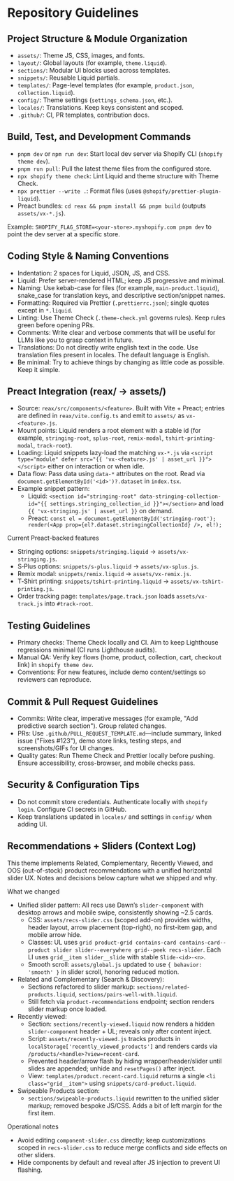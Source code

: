 # Repository Guidelines

## Project Structure & Module Organization

- `assets/`: Theme JS, CSS, images, and fonts.
- `layout/`: Global layouts (for example, `theme.liquid`).
- `sections/`: Modular UI blocks used across templates.
- `snippets/`: Reusable Liquid partials.
- `templates/`: Page-level templates (for example, `product.json`, `collection.liquid`).
- `config/`: Theme settings (`settings_schema.json`, etc.).
- `locales/`: Translations. Keep keys consistent and scoped.
- `.github/`: CI, PR templates, contribution docs.

## Build, Test, and Development Commands

- `pnpm dev` or `npm run dev`: Start local dev server via Shopify CLI (`shopify theme dev`).
- `pnpm run pull`: Pull the latest theme files from the configured store.
- `npx shopify theme check`: Lint Liquid and theme structure with Theme Check.
- `npx prettier --write .`: Format files (uses `@shopify/prettier-plugin-liquid`).
- Preact bundles: `cd reax && pnpm install && pnpm build` (outputs `assets/vx-*.js`).

Example: `SHOPIFY_FLAG_STORE=<your-store>.myshopify.com pnpm dev` to point the dev server at a specific store.

## Coding Style & Naming Conventions

- Indentation: 2 spaces for Liquid, JSON, JS, and CSS.
- Liquid: Prefer server-rendered HTML; keep JS progressive and minimal.
- Naming: Use kebab-case for files (for example, `main-product.liquid`), snake_case for translation keys, and descriptive section/snippet names.
- Formatting: Required via Prettier (`.prettierrc.json`); single quotes except in `*.liquid`.
- Linting: Use Theme Check (`.theme-check.yml` governs rules). Keep rules green before opening PRs.
- Comments: Write clear and verbose comments that will be useful for LLMs like you to grasp context in future.
- Translations: Do not directly write english text in the code. Use translation files present in locales. The default language is English.
- Be minimal: Try to achieve things by changing as little code as possible. Keep it simple.

## Preact Integration (reax/ → assets/)

- Source: `reax/src/components/<feature>`. Built with Vite + Preact; entries are defined in `reax/vite.config.ts` and emit to `assets/` as `vx-<feature>.js`.
- Mount points: Liquid renders a root element with a stable id (for example, `stringing-root`, `splus-root`, `remix-modal`, `tshirt-printing-modal`, `track-root`).
- Loading: Liquid snippets lazy-load the matching `vx-*.js` via `<script type="module" defer src="{{ 'vx-<feature>.js' | asset_url }}"></script>` either on interaction or when idle.
- Data flow: Pass data using `data-*` attributes on the root. Read via `document.getElementById('<id>')?.dataset` in `index.tsx`.
- Example snippet pattern:
  - Liquid: `<section id="stringing-root" data-stringing-collection-id="{{ settings.stringing_collection_id }}"></section>` and load `{{ 'vx-stringing.js' | asset_url }}` on demand.
  - Preact: `const el = document.getElementById('stringing-root'); render(<App prop={el?.dataset.stringingCollectionId} />, el!);`

Current Preact-backed features

- Stringing options: `snippets/stringing.liquid` → `assets/vx-stringing.js`.
- S‑Plus options: `snippets/s-plus.liquid` → `assets/vx-splus.js`.
- Remix modal: `snippets/remix.liquid` → `assets/vx-remix.js`.
- T‑Shirt printing: `snippets/tshirt-printing.liquid` → `assets/vx-tshirt-printing.js`.
- Order tracking page: `templates/page.track.json` loads `assets/vx-track.js` into `#track-root`.

## Testing Guidelines

- Primary checks: Theme Check locally and CI. Aim to keep Lighthouse regressions minimal (CI runs Lighthouse audits).
- Manual QA: Verify key flows (home, product, collection, cart, checkout link) in `shopify theme dev`.
- Conventions: For new features, include demo content/settings so reviewers can reproduce.

## Commit & Pull Request Guidelines

- Commits: Write clear, imperative messages (for example, "Add predictive search section"). Group related changes.
- PRs: Use `.github/PULL_REQUEST_TEMPLATE.md`—include summary, linked issue ("Fixes #123"), demo store links, testing steps, and screenshots/GIFs for UI changes.
- Quality gates: Run Theme Check and Prettier locally before pushing. Ensure accessibility, cross-browser, and mobile checks pass.

## Security & Configuration Tips

- Do not commit store credentials. Authenticate locally with `shopify login`. Configure CI secrets in GitHub.
- Keep translations updated in `locales/` and settings in `config/` when adding UI.

## Recommendations + Sliders (Context Log)

This theme implements Related, Complementary, Recently Viewed, and OOS (out-of-stock) product recommendations with a unified horizontal slider UX. Notes and decisions below capture what we shipped and why.

What we changed

- Unified slider pattern: All recs use Dawn’s `slider-component` with desktop arrows and mobile swipe, consistently showing ~2.5 cards.
  - CSS: `assets/recs-slider.css` (scoped add-on) provides widths, header layout, arrow placement (top-right), no first-item gap, and mobile arrow hide.
  - Classes: UL uses `grid product-grid contains-card contains-card--product slider slider--everywhere grid--peek recs-slider`. Each LI uses `grid__item slider__slide` with stable `Slide-<id>-<n>`.
  - Smooth scroll: `assets/global.js` updated to use `{ behavior: 'smooth' }` in slider scroll, honoring reduced motion.
- Related and Complementary (Search & Discovery):
  - Sections refactored to slider markup: `sections/related-products.liquid`, `sections/pairs-well-with.liquid`.
  - Still fetch via `product-recommendations` endpoint; section renders slider markup once loaded.
- Recently viewed:
  - Section: `sections/recently-viewed.liquid` now renders a hidden `slider-component` header + UL; reveals only after content inject.
  - Script: `assets/recently-viewed.js` tracks products in `localStorage['recently_viewed_products']` and renders cards via `/products/<handle>?view=recent-card`.
  - Prevented header/arrow flash by hiding wrapper/header/slider until slides are appended; unhide and `resetPages()` after inject.
  - View: `templates/product.recent-card.liquid` returns a single `<li class="grid__item">` using `snippets/card-product.liquid`.
- Swipeable Products section:
  - `sections/swipeable-products.liquid` rewritten to the unified slider markup; removed bespoke JS/CSS. Adds a bit of left margin for the first item.

Operational notes

- Avoid editing `component-slider.css` directly; keep customizations scoped in `recs-slider.css` to reduce merge conflicts and side effects on other sliders.
- Hide components by default and reveal after JS injection to prevent UI flashing.

